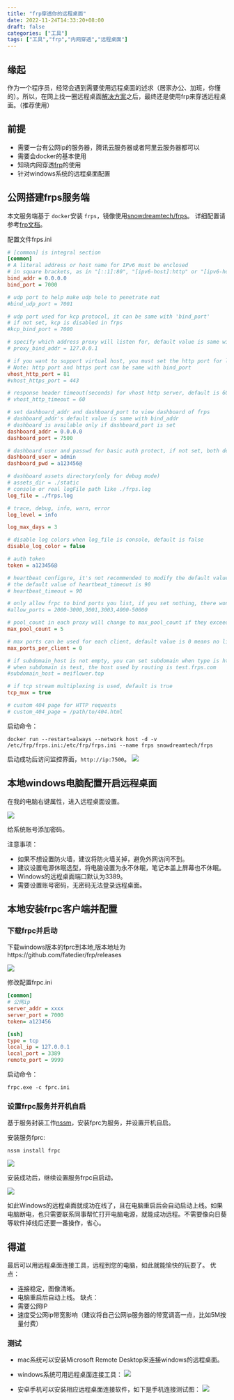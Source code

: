 ```yaml
---
title: "frp穿透你的远程桌面"
date: 2022-11-24T14:33:20+08:00
draft: false
categories: ["工具"]
tags: ["工具","frp","内网穿透","远程桌面"]
---
```

## 缘起

作为一个程序员，经常会遇到需要使用远程桌面的述求（居家办公、加班，你懂的）。所以，在网上找一圈远程桌面[解决方案](https://blog.csdn.net/mg0324/article/details/74182100?ops_request_misc=%257B%2522request%255Fid%2522%253A%2522166927427616782429766189%2522%252C%2522scm%2522%253A%252220140713.130102334.pc%255Fblog.%2522%257D&request_id=166927427616782429766189&biz_id=0&utm_medium=distribute.pc_search_result.none-task-blog-2~blog~first_rank_ecpm_v1~rank_v31_ecpm-2-74182100-null-null.nonecase&utm_term=%E5%86%85%E7%BD%91&spm=1018.2226.3001.4450)之后，最终还是使用frp来穿透远程桌面。（推荐使用）

## 前提

* 需要一台有公网ip的服务器，腾讯云服务器或者阿里云服务器都可以
* 需要会docker的基本使用
* 知晓内网穿透[frp](https://github.com/fatedier/frp)的使用
* 针对windows系统的远程桌面配置

## 公网搭建frps服务端

本文服务端基于 `docker`安装 `frps`，镜像使用[snowdreamtech/frps](https://hub.docker.com/r/snowdreamtech/frps)。
详细配置请参考[frp文档](https://github.com/fatedier/frp/blob/dev/README_zh.md)。

配置文件frps.ini
```ini
# [common] is integral section
[common]
# A literal address or host name for IPv6 must be enclosed
# in square brackets, as in "[::1]:80", "[ipv6-host]:http" or "[ipv6-host%zone]:80"
bind_addr = 0.0.0.0
bind_port = 7000

# udp port to help make udp hole to penetrate nat
#bind_udp_port = 7001

# udp port used for kcp protocol, it can be same with 'bind_port'
# if not set, kcp is disabled in frps
#kcp_bind_port = 7000

# specify which address proxy will listen for, default value is same with bind_addr
# proxy_bind_addr = 127.0.0.1

# if you want to support virtual host, you must set the http port for listening (optional)
# Note: http port and https port can be same with bind_port
vhost_http_port = 81
#vhost_https_port = 443

# response header timeout(seconds) for vhost http server, default is 60s
# vhost_http_timeout = 60

# set dashboard_addr and dashboard_port to view dashboard of frps
# dashboard_addr's default value is same with bind_addr
# dashboard is available only if dashboard_port is set
dashboard_addr = 0.0.0.0
dashboard_port = 7500

# dashboard user and passwd for basic auth protect, if not set, both default value is admin
dashboard_user = admin
dashboard_pwd = a123456@

# dashboard assets directory(only for debug mode)
# assets_dir = ./static
# console or real logFile path like ./frps.log
log_file = ./frps.log

# trace, debug, info, warn, error
log_level = info

log_max_days = 3

# disable log colors when log_file is console, default is false
disable_log_color = false

# auth token
token = a123456@

# heartbeat configure, it's not recommended to modify the default value
# the default value of heartbeat_timeout is 90
# heartbeat_timeout = 90

# only allow frpc to bind ports you list, if you set nothing, there won't be any limit
#allow_ports = 2000-3000,3001,3003,4000-50000

# pool_count in each proxy will change to max_pool_count if they exceed the maximum value
max_pool_count = 5

# max ports can be used for each client, default value is 0 means no limit
max_ports_per_client = 0

# if subdomain_host is not empty, you can set subdomain when type is http or https in frpc's configure file
# when subdomain is test, the host used by routing is test.frps.com
#subdomain_host = meiflower.top

# if tcp stream multiplexing is used, default is true
tcp_mux = true

# custom 404 page for HTTP requests
# custom_404_page = /path/to/404.html
```
启动命令：
```shell
docker run --restart=always --network host -d -v /etc/frp/frps.ini:/etc/frp/frps.ini --name frps snowdreamtech/frps
```
启动成功后访问监控界面，`http://ip:7500`。
![](/mb/images/tool/frp-desktop/frps-admin.png)

## 本地windows电脑配置开启远程桌面
在我的电脑右键属性，进入远程桌面设置。

![](/mb/images/tool/frp-desktop/win-desktop.png)

给系统账号添加密码。

注意事项：
* 如果不想设置防火墙，建议将防火墙关掉，避免外网访问不到。
* 建议设置电源休眠选型，将电脑设置为永不休眠，笔记本盖上屏幕也不休眠。
* Windows的远程桌面端口默认为3389。
* 需要设置账号密码，无密码无法登录远程桌面。

## 本地安装frpc客户端并配置
### 下载frpc并启动
下载windows版本的fprc到本地,版本地址为https://github.com/fatedier/frp/releases

![](/mb/images/tool/frp-desktop/frpc-dir.png)

修改配置frpc.ini
``` ini
[common]
# 公网ip
server_addr = xxxx
server_port = 7000
token= a123456

[ssh]
type = tcp
local_ip = 127.0.0.1
local_port = 3389
remote_port = 9999
```
启动命令：
```
frpc.exe -c fprc.ini
```
### 设置frpc服务并开机自启
基于服务封装工作[nssm](https://blog.csdn.net/liyou123456789/article/details/123094277)，安装fprc为服务，并设置开机自启。

安装服务fprc:
``` shell
nssm install frpc
```

![](/mb/images/tool/frp-desktop/nssm-frpc.png)

安装成功后，继续设置服务frpc自启动。

![](/mb/images/tool/frp-desktop/service-enable-frpc.png)

如此Windows的远程桌面就成功在线了，且在电脑重启后会自动启动上线。如果电脑断电，也只需要联系同事帮忙打开电脑电源，就能成功远程。不需要像向日葵等软件掉线后还要一番操作，省心。

## 得道
最后可以用远程桌面连接工具，远程到您的电脑，如此就能愉快的玩耍了。
优点：
* 连接稳定，图像清晰。
* 电脑重启后自动上线。
缺点：
* 需要公网IP
* 速度受公网ip带宽影响（建议将自己公网ip服务器的带宽调高一点，比如5M按量付费）
### 测试
* mac系统可以安装Microsoft Remote Desktop来连接windows的远程桌面。
* windows系统可用远程桌面连接工具：
![](/mb/images/tool/frp-desktop/do-connect.png)

* 安卓手机可以安装相应远程桌面连接软件，如下是手机连接测试图：
![](/mb/images/tool/frp-desktop/phone-connect.jpg)